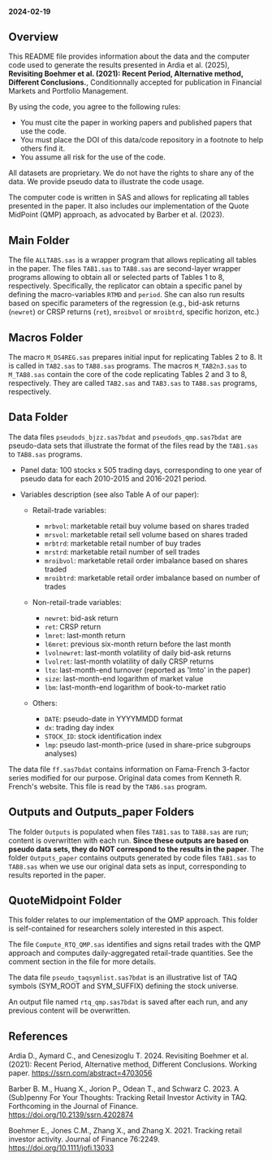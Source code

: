 #### 2024-02-19 

## Overview

This README file provides information about the data and the computer code used to generate the results presented in Ardia et al. (2025), **Revisiting Boehmer et al. (2021): Recent Period, Alternative method, Different Conclusions.**, Conditionnally accepted for publication in Financial Markets and Portfolio Management.

By using the code, you agree to the following rules:

- You must cite the paper in working papers and published papers that use the code.
- You must place the DOI of this data/code repository in a footnote to help others find it.
- You assume all risk for the use of the code.

All datasets are proprietary. We do not have the rights to share any of the data. We provide pseudo data to illustrate the code usage. 

The computer code is written in SAS and allows for replicating all tables presented in the paper. It also includes our implementation of the Quote MidPoint (QMP) approach, as advocated by Barber et al. (2023).

## Main Folder

The file `ALLTABS.sas` is a wrapper program that allows replicating all tables in the paper.
The files `TAB1.sas` to `TAB8.sas` are second-layer wrapper programs allowing to obtain all or selected parts of Tables 1 to 8, respectively.
Specifically, the replicator can obtain a specific panel by defining the macro-variables `RTMD` and `period`. She can also run results based on specific parameters of the regression (e.g., bid-ask returns (`newret`) or CRSP returns (`ret`), `mroibvol` or `mroibtrd`, specific horizon, etc.)

## Macros Folder

The macro `M_DS4REG.sas` prepares initial input for replicating Tables 2 to 8. It is called in `TAB2.sas` to `TAB8.sas` programs.
The macros `M_TAB2n3.sas` to `M_TAB8.sas` contain the core of the code replicating Tables 2 and 3 to 8, respectively. They are called `TAB2.sas` and `TAB3.sas` to `TAB8.sas` programs, respectively.

## Data Folder

The data files `pseudods_bjzz.sas7bdat` and `pseudods_qmp.sas7bdat` are pseudo-data sets that illustrate the format of the files read by the `TAB1.sas` to `TAB8.sas` programs. 

- Panel data: 100 stocks x 505 trading days, corresponding to one year of pseudo data for each 2010-2015 and 2016-2021 period.

- Variables description (see also Table A of our paper):

  * Retail-trade variables:
	* `mrbvol`: marketable retail buy volume based on shares traded
	* `mrsvol`: marketable retail sell volume based on shares traded
	* `mrbtrd`: marketable retail number of buy trades
	* `mrstrd`: marketable retail number of sell trades
	* `mroibvol`: marketable retail order imbalance based on shares traded
	* `mroibtrd`: marketable retail order imbalance based on number of trades
	
  * Non-retail-trade variables:
	* `newret`: bid-ask return
	* `ret`: CRSP return
	* `lmret`: last-month return
	* `l6mret`: previous six-month return before the last month
	* `lvolnewret`: last-month volatility of daily bid-ask returns
	* `lvolret`: last-month volatility of daily CRSP returns
	* `lto`: last-month-end turnover (reported as 'lmto' in the paper)
	* `size`: last-month-end logarithm of market value
	* `lbm`: last-month-end logarithm of book-to-market ratio
	
  * Others:
	* `DATE`: pseudo-date in YYYYMMDD format
	* `dx`: trading day index
	* `STOCK_ID`: stock identification index
	* `lmp`: pseudo last-month-price (used in share-price subgroups analyses)

The data file `ff.sas7bdat` contains information on Fama-French 3-factor series modified for our purpose. Original data comes from Kenneth R. French's website. This file is read by the `TAB6.sas` program.

## Outputs and Outputs_paper Folders

The folder `Outputs` is populated when files `TAB1.sas` to `TAB8.sas` are run; content is overwritten with each run. **Since these outputs are based on pseudo data sets, they do NOT correspond to the results in the paper**.
The folder `Outputs_paper` contains outputs generated by code files `TAB1.sas` to `TAB8.sas` when we use our original data sets as input, corresponding to results reported in the paper.

## QuoteMidpoint Folder

This folder relates to our implementation of the QMP approach. This folder is self-contained for researchers solely interested in this aspect.

The file `Compute_RTQ_QMP.sas` identifies and signs retail trades with the QMP approach and computes daily-aggregated retail-trade quantities. See the comment section in the file for more details.

The data file `pseudo_taqsymlist.sas7bdat` is an illustrative list of TAQ symbols (SYM_ROOT and SYM_SUFFIX) defining the stock universe.

An output file named `rtq_qmp.sas7bdat` is saved after each run, and any previous content will be overwritten.

## References

Ardia D., Aymard C., and Cenesizoglu T. 2024. Revisiting Boehmer et al. (2021): Recent Period, Alternative method, Different Conclusions. Working paper. https://ssrn.com/abstract=4703056

Barber B. M., Huang X., Jorion P., Odean T., and Schwarz C. 2023. A (Sub)penny For Your Thoughts: Tracking Retail Investor Activity in TAQ. Forthcoming in the Journal of Finance. https://doi.org/10.2139/ssrn.4202874

Boehmer E., Jones C.M., Zhang X., and Zhang X. 2021. Tracking retail investor activity. Journal of Finance 76:2249. https://doi.org/10.1111/jofi.13033 
